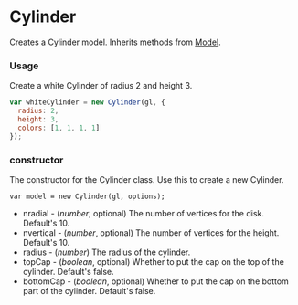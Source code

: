 # Cylinder

Creates a Cylinder model. Inherits methods from [Model](Model).


### Usage

Create a white Cylinder of radius 2 and height 3.

```js
var whiteCylinder = new Cylinder(gl, {
  radius: 2,
  height: 3,
  colors: [1, 1, 1, 1]
});
```

### constructor

The constructor for the Cylinder class. Use this to create a new Cylinder.

`var model = new Cylinder(gl, options);`

* nradial - (*number*, optional) The number of vertices for the disk. Default's 10.
* nvertical - (*number*, optional) The number of vertices for the height. Default's 10.
* radius - (*number*) The radius of the cylinder.
* topCap - (*boolean*, optional) Whether to put the cap on the top of the cylinder. Default's false.
* bottomCap - (*boolean*, optional) Whether to put the cap on the bottom
  part of the cylinder. Default's false.
